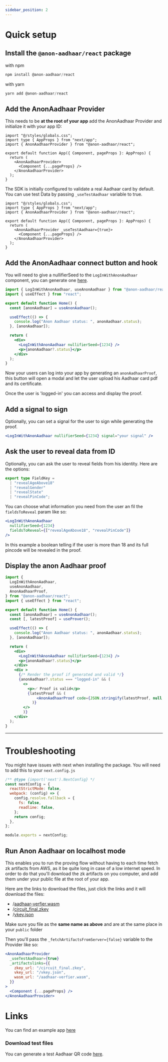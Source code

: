```yaml
---
sidebar_position: 2
---
```


# Quick setup

## Install the `@anon-aadhaar/react` package

with npm

```javascript
npm install @anon-aadhaar/react
```

with yarn

```javascript
yarn add @anon-aadhaar/react
```

## Add the AnonAadhaar Provider

This needs to be **at the root of your app** add the AnonAadhaar Provider and initialize it with your app ID:

```tsx
import "@/styles/globals.css";
import type { AppProps } from "next/app";
import { AnonAadhaarProvider } from "@anon-aadhaar/react";

export default function App({ Component, pageProps }: AppProps) {
  return (
    <AnonAadhaarProvider>
      <Component {...pageProps} />
    </AnonAadhaarProvider>
  );
}
```

The SDK is initially configured to validate a real Aadhaar card by default. You can use test Data by passing `_useTestAadhaar` variable to true.

```tsx
import "@/styles/globals.css";
import type { AppProps } from "next/app";
import { AnonAadhaarProvider } from "@anon-aadhaar/react";

export default function App({ Component, pageProps }: AppProps) {
  return (
    <AnonAadhaarProvider _useTestAadhaar={true}>
      <Component {...pageProps} />
    </AnonAadhaarProvider>
  );
}
```

## Add the AnonAadhaar connect button and hook

You will need to give a nullifierSeed to the `LogInWithAnonAadhaar` component, you can generate one [here](./generate-seed.mdx).

```jsx
import { LogInWithAnonAadhaar, useAnonAadhaar } from "@anon-aadhaar/react";
import { useEffect } from "react";

export default function Home() {
  const [anonAadhaar] = useAnonAadhaar();

  useEffect(() => {
    console.log("Anon Aadhaar status: ", anonAadhaar.status);
  }, [anonAadhaar]);

  return (
    <div>
      <LogInWithAnonAadhaar nullifierSeed={1234} />
      <p>{anonAadhaar?.status}</p>
    </div>
  );
}
```

Now your users can log into your app by generating an `anonAadhaarProof`, this button will open a modal and let the user upload his Aadhaar card pdf and its certificate.

Once the user is 'logged-in' you can access and display the proof.

## Add a signal to sign

Optionally, you can set a signal for the user to sign while generating the proof.

```jsx
<LogInWithAnonAadhaar nullifierSeed={1234} signal="your signal" />
```

## Ask the user to reveal data from ID

Optionally, you can ask the user to reveal fields from his identity. Here are the options:

```ts
export type FieldKey =
  | "revealAgeAbove18"
  | "revealGender"
  | "revealState"
  | "revealPinCode";
```

You can choose what information you need from the user an fil the `fieldsToReveal` param like so:

```jsx
<LogInWithAnonAadhaar
  nullifierSeed={1234}
  fieldsToReveal={["revealAgeAbove18", "revealPinCode"]}
/>
```

In this example a boolean telling if the user is more than 18 and its full pincode will be revealed in the proof.

## Display the anon Aadhaar proof

```jsx
import {
  LogInWithAnonAadhaar,
  useAnonAadhaar,
  AnonAadhaarProof,
} from "@anon-aadhaar/react";
import { useEffect } from "react";

export default function Home() {
  const [anonAadhaar] = useAnonAadhaar();
  const [, latestProof] = useProver();

  useEffect(() => {
    console.log("Anon Aadhaar status: ", anonAadhaar.status);
  }, [anonAadhaar]);

  return (
    <div>
      <LogInWithAnonAadhaar nullifierSeed={1234} />
      <p>{anonAadhaar?.status}</p>
    </div>
    <div >
      {/* Render the proof if generated and valid */}
      {anonAadhaar?.status === "logged-in" && (
        <>
          <p>✅ Proof is valid</p>
          {latestProof && (
              <AnonAadhaarProof code={JSON.stringify(latestProof, null, 2)} />
            )}
        </>
        )}
    </div>
  );
}
```

---

# Troubleshooting

You might have issues with next when installing the package. You will need to add this to your `next.config.js`

```javascript
/** @type {import('next').NextConfig} */
const nextConfig = {
  reactStrictMode: false,
  webpack: (config) => {
    config.resolve.fallback = {
      fs: false,
      readline: false,
    };
    return config;
  },
};

module.exports = nextConfig;
```

## Run Anon Aadhaar on localhost mode

This enables you to run the proving flow without having to each time fetch zk artifacts from AWS, as it be quite long in case of a low internet speed.
In order to do that you'll download the zk artifacts on you computer, and add them under your public file at the root of your app.

Here are the links to download the files, just click the links and it will download the files:

- /[aadhaar-verfier.wasm](https://anon-aadhaar-artifacts.s3.eu-central-1.amazonaws.com/aadhaar-verifier.wasm)
- /[circuit_final.zkey](https://anon-aadhaar-artifacts.s3.eu-central-1.amazonaws.com/circuit_final.zkey)
- /[vkey.json](https://anon-aadhaar-artifacts.s3.eu-central-1.amazonaws.com/vkey.json)

Make sure you file as the **same name as above** and are at the same place in your `public` folder

Then you'll pass the `_fetchArtifactsFromServer={false}` variable to the Provider like so:

```jsx
<AnonAadhaarProvider
  _useTestAadhaar={true}
  _artifactslinks={{
    zkey_url: "/circuit_final.zkey",
    vkey_url: "/vkey.json",
    wasm_url: "/aadhaar-verfier.wasm",
  }}
>
  <Component {...pageProps} />
</AnonAadhaarProvider>
```

# Links

You can find an example app [here](https://github.com/anon-aadhaar/quick-setup)

### Download test files

You can generate a test Aadhaar QR code [here](./generate-qr.mdx).
